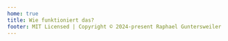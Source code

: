 ```yaml
---
home: true
title: Wie funktioniert das?
footer: MIT Licensed | Copyright © 2024-present Raphael Guntersweiler
---
```

